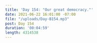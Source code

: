 ```yaml
---
title: 'Day 154: "Our great democracy."'
date: 2021-06-22 16:01:00 -07:00
file: "/uploads/Day-B154.mp3"
post: Day 154
duration: '00:04:59'
length: 4314538
---
```


